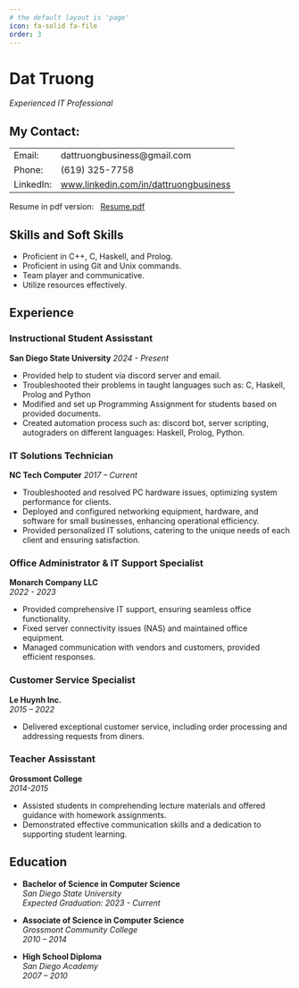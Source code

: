 ```yaml
---
# the default layout is 'page'
icon: fa-solid fa-file
order: 3
---
```


# Dat Truong                                     
*Experienced IT Professional*		 
## My Contact:
<table>
      <tr>
        <td>Email:</td>
        <td>dattruongbusiness@gmail.com</td>
      </tr>
      <tr>
        <td>Phone:</td>
        <td>(619) 325-7758</td>
      </tr>
      <tr>
        <td>LinkedIn:</td>
        <td><a href="https://www.linkedin.com/in/dattruongbusiness">www.linkedin.com/in/dattruongbusiness</a></td>
      </tr>
</table>

Resume in pdf version: &nbsp;&nbsp;[Resume.pdf](/assets/files/Resume.pdf)

## Skills and Soft Skills
- Proficient in C++, C, Haskell, and Prolog.
- Proficient in using Git and Unix commands.
- Team player and communicative.
- Utilize resources effectively.

## Experience

### Instructional Student Assisstant
**San Diego State University**
*2024 - Present*
- Provided help to student via discord server and email. 
- Troubleshooted their problems in taught languages such as: C, Haskell, Prolog and Python
- Modified and set up Programming Assignment for students based on provided documents. 
- Created automation process such as: discord bot, server scripting, autograders on different languages: Haskell, Prolog, Python.


### IT Solutions Technician
**NC Tech Computer**
*2017 – Current*
- Troubleshooted and resolved PC hardware issues, optimizing system performance for clients.
- Deployed and configured networking equipment, hardware, and software for small businesses, enhancing operational efficiency.
- Provided personalized IT solutions, catering to the unique needs of each client and ensuring satisfaction.

### Office Administrator & IT Support Specialist
**Monarch Company LLC**  
*2022 - 2023*
- Provided comprehensive IT support, ensuring seamless office functionality.
- Fixed server connectivity issues (NAS) and maintained office equipment.
- Managed communication with vendors and customers, provided efficient responses. 


### Customer Service Specialist
**Le Huynh Inc.**  
*2015 – 2022*
- Delivered exceptional customer service, including order processing and addressing requests from diners.

### Teacher Assisstant
**Grossmont College**  
*2014-2015*
- Assisted students in comprehending lecture materials and offered guidance with homework assignments.
- Demonstrated effective communication skills and a dedication to supporting student learning.

## Education
- **Bachelor of Science in Computer Science**  
  *San Diego State University*  
  *Expected Graduation: 2023 - Current*

- **Associate of Science in Computer Science**  
  *Grossmont Community College*  
  *2010 – 2014*

- **High School Diploma**  
  *San Diego Academy*  
  *2007 – 2010*
